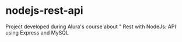 # nodejs-rest-api
Project developed during Alura's course about " Rest with NodeJs: API using Express and MySQL
